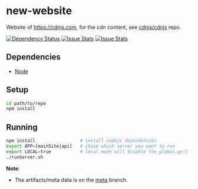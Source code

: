 new-website
===========

Website of https://cdnjs.com, for the cdn content, see [cdnjs/cdnjs](https://github.com/cdnjs/cdnjs) repo.

[![Dependency Status](https://david-dm.org/cdnjs/new-website.svg?theme=shields.io)](https://david-dm.org/cdnjs/new-website) [![Issue Stats](http://www.issuestats.com/github/cdnjs/new-website/badge/pr?style=flat)](http://www.issuestats.com/github/cdnjs/new-website) [![Issue Stats](http://www.issuestats.com/github/cdnjs/new-website/badge/issue?style=flat)](http://www.issuestats.com/github/cdnjs/new-website)

## Dependencies

* [Node](https://nodejs.org)

## Setup

```sh
cd path/to/repo
npm install
```

## Running

```sh
npm install                 # install nodejs dependencies
export APP=[mainSite|api]   # chose which server you want to run
export LOCAL=true           # local mode will disable the global.gc() function and CSP header
./runServer.sh
```

**Note**:

  * The artifacts/meta data is on the [meta](https://github.com/cdnjs/new-website/tree/meta) branch.
